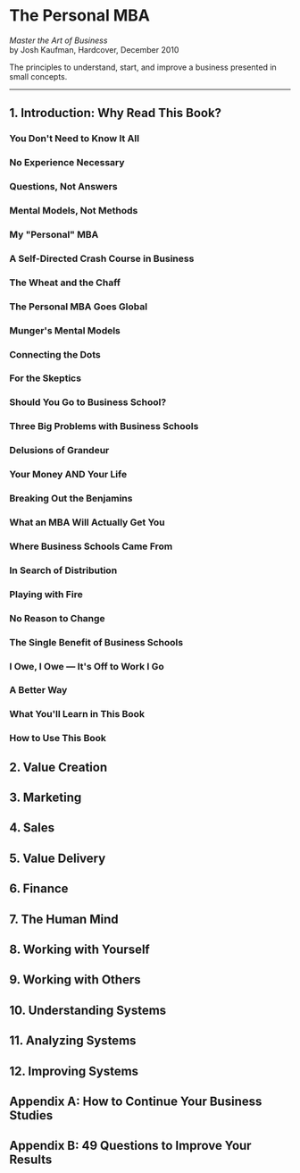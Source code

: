 # The Personal MBA
*Master the Art of Business*<br>
by Josh Kaufman, Hardcover, December 2010

The principles to understand, start, and improve a business presented in small concepts.

---

## 1. Introduction: Why Read This Book?
### You Don't Need to Know It All
### No Experience Necessary
### Questions, Not Answers
### Mental Models, Not Methods
### My "Personal" MBA
### A Self-Directed Crash Course in Business
### The Wheat and the Chaff
### The Personal MBA Goes Global
### Munger's Mental Models
### Connecting the Dots
### For the Skeptics
### Should You Go to Business School?
### Three Big Problems with Business Schools
### Delusions of Grandeur
### Your Money AND Your Life
### Breaking Out the Benjamins
### What an MBA Will Actually Get You
### Where Business Schools Came From
### In Search of Distribution
### Playing with Fire
### No Reason to Change
### The Single Benefit of Business Schools
### I Owe, I Owe — It's Off to Work I Go
### A Better Way
### What You'll Learn in This Book
### How to Use This Book

## 2. Value Creation
## 3. Marketing
## 4. Sales
## 5. Value Delivery
## 6. Finance
## 7. The Human Mind
## 8. Working with Yourself
## 9. Working with Others
## 10. Understanding Systems
## 11. Analyzing Systems
## 12. Improving Systems
## Appendix A: How to Continue Your Business Studies
## Appendix B: 49 Questions to Improve Your Results
